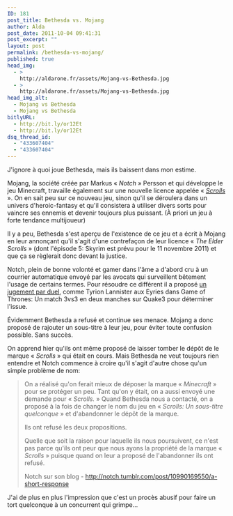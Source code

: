 ```yaml
---
ID: 181
post_title: Bethesda vs. Mojang
author: Alda
post_date: 2011-10-04 09:41:31
post_excerpt: ""
layout: post
permalink: /bethesda-vs-mojang/
published: true
head_img:
  - >
    http://aldarone.fr/assets/Mojang-vs-Bethesda.jpg
  - >
    http://aldarone.fr/assets/Mojang-vs-Bethesda.jpg
head_img_alt:
  - Mojang vs Bethesda
  - Mojang vs Bethesda
bitlyURL:
  - http://bit.ly/or12Et
  - http://bit.ly/or12Et
dsq_thread_id:
  - "433607404"
  - "433607404"
---
```

J'ignore à quoi joue Bethesda, mais ils baissent dans mon estime.

Mojang, la société créée par Markus « <em>Notch</em> » Persson et qui développe le jeu Minecraft, travaille également sur une nouvelle licence appelée « <em><a href="http://scrolls.com/">Scrolls</a></em> ». On en sait peu sur ce nouveau jeu, sinon qu'il se déroulera dans un univers d'heroic-fantasy et qu'il consistera à utiliser divers sorts pour vaincre ses ennemis et devenir toujours plus puissant. (À priori un jeu à forte tendance multijoueur)

Il y a peu, Bethesda s'est aperçu de l'existence de ce jeu et a écrit à Mojang en leur annonçant qu'il s'agit d'une contrefaçon de leur licence « <em>The Elder Scrolls</em> » (dont l'épisode 5: Skyrim est prévu pour le 11 novembre 2011) et que ça se règlerait donc devant la justice.

Notch, plein de bonne volonté et gamer dans l'âme a d'abord cru à un courrier automatique envoyé par les avocats qui surveillent bêtement l'usage de certains termes. Pour résoudre ce différent il a proposé <a href="http://notch.tumblr.com/post/9038258448/hey-bethesda-lets-settle-this">un jugement par duel</a>, comme Tyrion Lannister aux Eyries dans Game of Thrones: Un match 3vs3 en deux manches sur Quake3 pour déterminer l'issue.

Évidemment Bethesda a refusé et continue ses menace. Mojang a donc proposé de rajouter un sous-titre à leur jeu, pour éviter toute confusion possible. Sans succès.

On apprend hier qu'ils ont même proposé de laisser tomber le dépôt de le marque « <em>Scrolls</em> » qui était en cours. Mais Bethesda ne veut toujours rien entendre et Notch commence à croire qu'il s'agit d'autre chose qu'un simple problème de nom:

<blockquote>On a réalisé qu'on ferait mieux de déposer la marque « <em>Minecraft</em> » pour se protéger un peu. Tant qu'on y était, on a aussi envoyé une demande pour « <em>Scrolls.</em> » Quand Bethesda nous a contacté, on a proposé à la fois de changer le nom du jeu en « <em>Scrolls: Un sous-titre quelconque</em> » et d'abandonner le dépôt de la marque.

Ils ont refusé les deux propositions.

Quelle que soit la raison pour laquelle ils nous poursuivent, ce n'est pas parce qu'ils ont peur que nous ayons la propriété de la marque « <em>Scrolls</em> » puisque quand on leur a proposé de l'abandonner ils ont refusé.

Notch sur son blog - <a href="http://notch.tumblr.com/post/10990169550/a-short-response">http://notch.tumblr.com/post/10990169550/a-short-response</a></blockquote>

J'ai de plus en plus l'impression que c'est un procès abusif pour faire un tort quelconque à un concurrent qui grimpe...